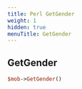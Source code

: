 ```yaml
---
title: Perl GetGender
weight: 1
hidden: true
menuTitle: GetGender
---
```

## GetGender
```perl
$mob->GetGender()
```
